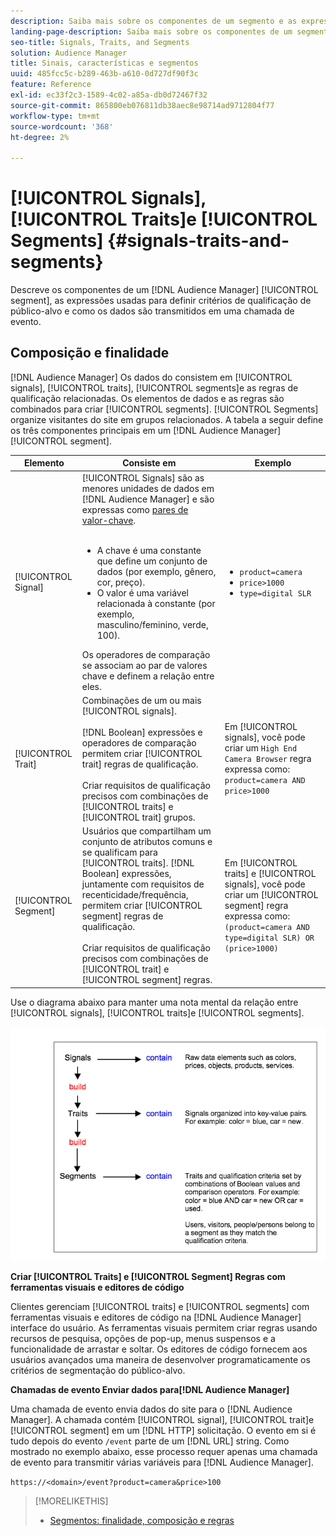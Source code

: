```yaml
---
description: Saiba mais sobre os componentes de um segmento e as expressões usadas para definir critérios de qualificação de público-alvo. Encontre também informações sobre como os dados são transmitidos.
landing-page-description: Saiba mais sobre os componentes de um segmento e as expressões usadas para definir critérios de qualificação de público-alvo. Encontre também informações sobre como os dados são transmitidos.
seo-title: Signals, Traits, and Segments
solution: Audience Manager
title: Sinais, características e segmentos
uuid: 485fcc5c-b289-463b-a610-0d727df90f3c
feature: Reference
exl-id: ec33f2c3-1589-4c02-a85a-db0d72467f32
source-git-commit: 865800eb076811db38aec8e98714ad9712804f77
workflow-type: tm+mt
source-wordcount: '368'
ht-degree: 2%

---
```


# [!UICONTROL Signals], [!UICONTROL Traits]e [!UICONTROL Segments] {#signals-traits-and-segments}

Descreve os componentes de um [!DNL Audience Manager] [!UICONTROL segment], as expressões usadas para definir critérios de qualificação de público-alvo e como os dados são transmitidos em uma chamada de evento.

## Composição e finalidade

[!DNL Audience Manager] Os dados do consistem em [!UICONTROL signals], [!UICONTROL traits], [!UICONTROL segments]e as regras de qualificação relacionadas. Os elementos de dados e as regras são combinados para criar [!UICONTROL segments]. [!UICONTROL Segments] organize visitantes do site em grupos relacionados. A tabela a seguir define os três componentes principais em um [!DNL Audience Manager] [!UICONTROL segment].

| Elemento | Consiste em | Exemplo |
|---|---|---|
| [!UICONTROL Signal] | [!UICONTROL Signals] são as menores unidades de dados em [!DNL Audience Manager] e são expressas como [pares de valor-chave](../reference/key-value-pairs-explained.md).<br><br><ul><li>A chave é uma constante que define um conjunto de dados (por exemplo, gênero, cor, preço).</li><li>O valor é uma variável relacionada à constante (por exemplo, masculino/feminino, verde, 100).</li></ul>Os operadores de comparação se associam ao par de valores chave e definem a relação entre eles. | <ul><li>`product=camera`</li><li>`price>1000`</li><li>`type=digital SLR`</li></ul> |
| [!UICONTROL Trait] | Combinações de um ou mais [!UICONTROL signals].<br><br> [!DNL Boolean] expressões e operadores de comparação permitem criar [!UICONTROL trait] regras de qualificação. <br><br>Criar requisitos de qualificação precisos com combinações de [!UICONTROL traits] e [!UICONTROL trait] grupos. | Em [!UICONTROL signals], você pode criar um `High End Camera Browser` regra expressa como: `product=camera AND price>1000` |
| [!UICONTROL Segment] | Usuários que compartilham um conjunto de atributos comuns e se qualificam para [!UICONTROL traits]. [!DNL Boolean] expressões, juntamente com requisitos de recenticidade/frequência, permitem criar [!UICONTROL segment] regras de qualificação.<br><br> Criar requisitos de qualificação precisos com combinações de [!UICONTROL trait] e [!UICONTROL segment] regras. | Em [!UICONTROL traits] e [!UICONTROL signals], você pode criar um [!UICONTROL segment] regra expressa como:`(product=camera AND type=digital SLR) OR (price>1000)` |

Use o diagrama abaixo para manter uma nota mental da relação entre [!UICONTROL signals], [!UICONTROL traits]e [!UICONTROL segments].

![](assets/signals-traits-segments.png)

**Criar [!UICONTROL Traits] e [!UICONTROL Segment] Regras com ferramentas visuais e editores de código**

Clientes gerenciam [!UICONTROL traits] e [!UICONTROL segments] com ferramentas visuais e editores de código na [!DNL Audience Manager] interface do usuário. As ferramentas visuais permitem criar regras usando recursos de pesquisa, opções de pop-up, menus suspensos e a funcionalidade de arrastar e soltar. Os editores de código fornecem aos usuários avançados uma maneira de desenvolver programaticamente os critérios de segmentação do público-alvo.

**Chamadas de evento Enviar dados para[!DNL Audience Manager]**

Uma chamada de evento envia dados do site para o [!DNL Audience Manager]. A chamada contém [!UICONTROL signal], [!UICONTROL trait]e [!UICONTROL segment] em um [!DNL HTTP] solicitação. O evento em si é tudo depois do evento `/event` parte de um [!DNL URL] string. Como mostrado no exemplo abaixo, esse processo requer apenas uma chamada de evento para transmitir várias variáveis para [!DNL Audience Manager].

`https://<domain>/event?product=camera&price>100`

>[!MORELIKETHIS]
>
>* [Segmentos: finalidade, composição e regras](../features/segments/segments-purpose.md)

